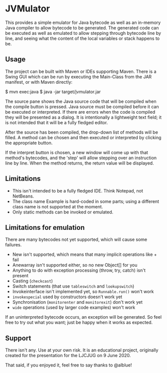 JVMulator
=========

This provides a simple emulator for Java bytecode as well as an in-memory Java
compiler to allow bytecode to be generated. The generated code can be executed
as well as emulated to allow stepping through bytecode line by line, and seeing
what the content of the local variables or stack happens to be.

Usage
-----

The project can be built with Maven or IDEs supporting Maven. There is a Swing
GUI which can be run by executing the Main-Class from the JAR manifest, or
with Maven directly:

$ mvn exec:java
$ java -jar target/jvmulator.jar

The source pane shows the Java source code that will be compiled when the
compile button is pressed. Java source must be compiled before it can be
executed or interpreted. If there are errors when the code is compiled they
will be presented as a dialog. It is intentionally a lightweight text field;
it is not intended that it will be a fully fledged editor.

After the source has been compiled, the drop-down list of methods will be
filled. A method can be chosen and then executed or interpreted by clicking
the appropriate button.

If the interpret button is chosen, a new window will come up with that method's
bytecodes, and the 'step' will allow stepping over an instruction line by line.
When the method returns, the return value will be displayed.

Limitations
-----------

* This isn't intended to be a fully fledged IDE. Think Notepad, not NetBeans.
* The class name Example is hard-coded in some parts; using a different class
  name is not supported at the moment.
* Only static methods can be invoked or emulated.

Limitations for emulation
-------------------------

There are many bytecodes not yet supported, which will cause some failures.

* New isn't supported, which means that many implicit operations like + fail
* Anewarray isn't supported either, so no new Object[] for you
* Anything to do with exception processing (throw, try, catch) isn't present
* Casting (`checkcast`)
* Switch statements (that use `tableswitch` and `lookupswitch`)
* Invokeinterface isn't implemented yet, so `Runnable.run()` won't work
* `invokespecial` used by constructors doesn't work yet
* Synchronisation (`monitorenter` and `monitorexit`) don't work yet
* `wide` operations (used by larger code examples) won't work

If an uninterpreted bytecode occurs, an exception will be generated. So feel
free to try out what you want; just be happy when it works as expected.

Support
-------

There isn't any. Use at your own risk. It is an educational project, originally
created for the presentation for the LJCJUG on 9 June 2020.

That said, if you enjoyed it, feel free to say thanks to @alblue!

